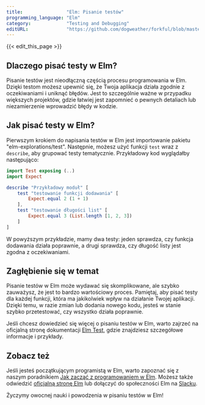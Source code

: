 ```yaml
---
title:                "Elm: Pisanie testów"
programming_language: "Elm"
category:             "Testing and Debugging"
editURL:              "https://github.com/dogweather/forkful/blob/master/content/pl/elm/writing-tests.md"
---
```


{{< edit_this_page >}}

## Dlaczego pisać testy w Elm?

Pisanie testów jest nieodłączną częścią procesu programowania w Elm. Dzięki testom możesz upewnić się, że Twoja aplikacja działa zgodnie z oczekiwaniami i uniknąć błędów. Jest to szczególnie ważne w przypadku większych projektów, gdzie łatwiej jest zapomnieć o pewnych detaliach lub niezamierzenie wprowadzić błędy w kodzie.

## Jak pisać testy w Elm?

Pierwszym krokiem do napisania testów w Elm jest importowanie pakietu "elm-explorations/test". Następnie, możesz użyć funkcji `test` wraz z `describe`, aby grupować testy tematycznie. Przykładowy kod wyglądałby następująco:

```Elm
import Test exposing (..)
import Expect

describe "Przykładowy moduł" [
    test "testowanie funkcji dodawania" [
        Expect.equal 2 (1 + 1)
    ],
    test "testowanie długości list" [
        Expect.equal 3 (List.length [1, 2, 3])
    ]
]
```

W powyższym przykładzie, mamy dwa testy: jeden sprawdza, czy funkcja dodawania działa poprawnie, a drugi sprawdza, czy długość listy jest zgodna z oczekiwaniami.

## Zagłębienie się w temat

Pisanie testów w Elm może wydawać się skomplikowane, ale szybko zauważysz, że jest to bardzo wartościowy proces. Pamiętaj, aby pisać testy dla każdej funkcji, która ma jakikolwiek wpływ na działanie Twojej aplikacji. Dzięki temu, w razie zmian lub dodania nowego kodu, jesteś w stanie szybko przetestować, czy wszystko działa poprawnie.

Jeśli chcesz dowiedzieć się więcej o pisaniu testów w Elm, warto zajrzeć na oficjalną stronę dokumentacji [Elm Test](https://package.elm-lang.org/packages/elm-explorations/test/latest/), gdzie znajdziesz szczegółowe informacje i przykłady.

## Zobacz też

Jeśli jesteś początkującym programistą w Elm, warto zapoznać się z naszym poradnikiem [Jak zacząć z programowaniem w Elm](https://dev.to/milena1793/how-to-start-programming-in-elm-2a5j). Możesz także odwiedzić [oficjalną stronę Elm](https://elm-lang.org/) lub dołączyć do społeczności Elm na [Slacku](https://elmlang.herokuapp.com/).

Życzymy owocnej nauki i powodzenia w pisaniu testów w Elm!